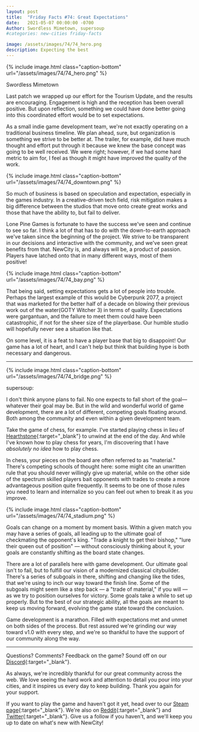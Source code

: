 ```yaml
---
layout: post
title:  "Friday Facts #74: Great Expectations"
date:   2021-05-07 00:00:00 -0700
Author: Swordless Mimetown, supersoup
#categories: new-cities friday-facts

image: /assets/images/74/74_hero.png
description: Expecting the best
---
```


{% include image.html class="caption-bottom"
  url="/assets/images/74/74_hero.png"
%}

Swordless Mimetown

Last patch we wrapped up our effort for the Tourism Update, and the results are encouraging. Engagement is high and the reception has been overall positive. But upon reflection, something we could have done better going into this coordinated effort would be to set expectations. 

As a small indie game development team, we're not exactly operating on a traditional business timeline. We plan ahead, sure, but organization is something we strive to be better at. The trailer, for example, did have much thought and effort put through it because we knew the base concept was going to be well received. We were right; however, if we had some hard metric to aim for, I feel as though it might have improved the quality of the work. 

{% include image.html class="caption-bottom"
  url="/assets/images/74/74_downtown.png"
%}

So much of business is based on speculation and expectation, especially in the games industry. In a creative-driven tech field, risk mitigation makes a big difference between the studios that move onto create great works and those that have the ability to, but fail to deliver. 

Lone Pine Games is fortunate to have the success we've seen and continue to see so far. I think a lot of that has to do with the down-to-earth approach we've taken since the beginning of the project. We strive to be transparent in our decisions and interactive with the community, and we've seen great benefits from that. NewCity is, and always will be, a product of passion. Players have latched onto that in many different ways, most of them positive!

{% include image.html class="caption-bottom"
  url="/assets/images/74/74_bay.png"
%}

That being said, setting expectations gets a lot of people into trouble. Perhaps the largest example of this would be Cyberpunk 2077, a project that was marketed for the better half of a decade on blowing their previous work out of the water(GOTY Witcher 3) in terms of quality. Expectations were gargantuan, and the failure to meet them could have been catastrophic, if not for the sheer size of the playerbase. Our humble studio will hopefully never see a situation like that. 

On some level, it is a feat to have a player base that big to disappoint! Our game has a lot of heart, and I can't help but think that building hype is both necessary and dangerous.

---

{% include image.html class="caption-bottom"
  url="/assets/images/74/74_bridge.png"
%}

supersoup:

I don't think anyone plans to fail. No one expects to fall short of the goal—whatever their goal may be. But in the wild and wonderful world of game development, there are a lot of different, competing goals floating around. Both among the community and even within a given development team.

Take the game of chess, for example. I've started playing chess in lieu of [Hearthstone]{:target="_blank"} to unwind at the end of the day. And while I've known how to play chess for years, I'm discovering that I have *absolutely no idea* how to play chess.

In chess, your pieces on the board are often referred to as "material." There's competing schools of thought here: some might cite an unwritten rule that you should never willingly give up material, while on the other side of the spectrum skilled players bait opponents with trades to create a more advantageous position quite frequently. It seems to be one of those rules you need to learn and internalize so you can feel out when to break it as you improve. 

{% include image.html class="caption-bottom"
  url="/assets/images/74/74_stadium.png"
%}

Goals can change on a moment by moment basis. Within a given match you may have a series of goals, all leading up to the ultimate goal of checkmating the opponent's king. "Trade a knight to get their bishop," "lure their queen out of position" — without consciously thinking about it, your goals are constantly shifting as the board state changes. 

There are a lot of parallels here with game development. Our ultimate goal isn't to fail, but to fulfill our vision of a modernized classical citybuilder. There's a series of subgoals in there, shifting and changing like the tides, that we're using to inch our way toward the finish line. Some of the subgoals might seem like a step back — a "trade of material," if you will — as we try to position ourselves for victory. Some goals take a while to set up properly. But to the best of our strategic ability, all the goals are meant to keep us moving forward, evolving the game state toward the conclusion.

Game development is a marathon. Filled with expectations met and unmet on both sides of the process. But rest assured we're grinding our way toward v1.0 with every step, and we're so thankful to have the support of our community along the way. 

---

Questions? Comments? Feedback on the game? Sound off on our [Discord]{:target="_blank"}.

As always, we're incredibly thankful for our great community across the web. We love seeing the hard work and attention to detail you pour into your cities, and it inspires us every day to keep building. Thank you again for your support.

If you want to play the game and haven't got it yet, head over to our [Steam page]{:target="_blank"}. We're also on [Reddit]{:target="_blank"} and [Twitter]{:target="_blank"}. Give us a follow if you haven't, and we'll keep you up to date on what's new with NewCity!

[Hearthstone]: https://playhearthstone.com/
[Discord]:  http://discord.gg/cz6t4J5
[Steam page]: https://store.steampowered.com/app/1067860/NewCity/
[Reddit]: https://www.reddit.com/r/NewCity
[Twitter]: https://twitter.com/lone_pine_games








